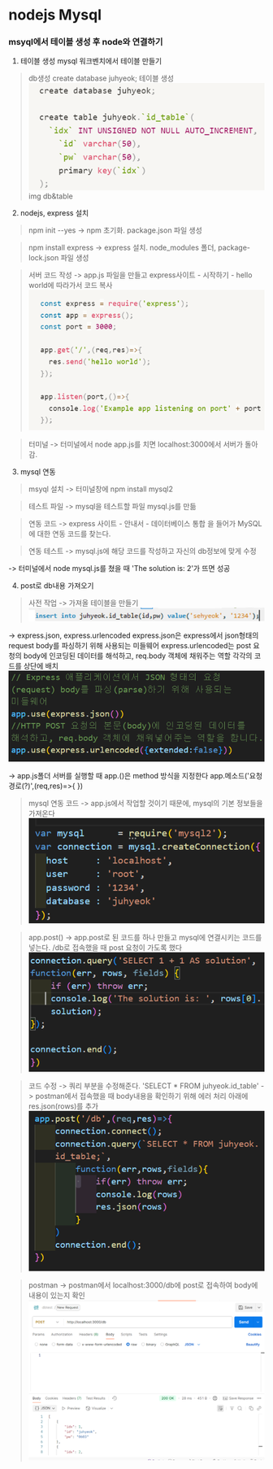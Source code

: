 # nodejs Mysql
### msyql에서 테이블 생성 후 node와 연결하기

1. 테이블 생성
mysql 워크벤치에서 테이블 만들기

>db생성
create database juhyeok;
>테이블 생성
![db&table](https://github.com/Juhyeok0603/express_mysql/blob/main/img/db%26table.png)
img db&table


2. nodejs, express 설치
> npm init --yes
-> npm 초기화. package.json 파일 생성

> npm install express
-> express 설치. node_modules 폴더, package-lock.json 파일 생성

> 서버 코드 작성
-> app.js 파일을 만들고 express사이트 - 시작하기 - hello world에 따라가서 코드 복사
![mysql 서버용 코드](https://github.com/Juhyeok0603/express_mysql/blob/main/img/mysql%EC%84%9C%EB%B2%84%EC%9A%A9%20%EC%BD%94%EB%93%9C.png?raw=true)

> 터미널
-> 터미널에서 node app.js를 치면 localhost:3000에서 서버가 돌아감.


3. mysql 연동
> msyql 설치
-> 터미널창에 npm install mysql2

> 테스트 파일
-> mysql을 테스트할 파일 mysql.js를 만듦

> 연동 코드
-> express 사이트 - 안내서 - 데이터베이스 통합 을 들어가 MySQL에 대한 연동 코드를 찾는다.

> 연동 테스트
-> mysql.js에 해당 코드를 작성하고 자신의 db정보에 맞게 수정

-> 터미널에서 node mysql.js를 쳤을 때 'The solution is: 2'가 뜨면 성공

4. post로 db내용 가져오기
> 사전 작업
-> 가져올 테이블을 만들기
![테이블 채워두기](https://github.com/Juhyeok0603/express_mysql/blob/main/img/%ED%85%8C%EC%9D%B4%EB%B8%94%20%EC%B1%84%EC%9B%8C%EB%91%90%EA%B8%B0.png)


-> express.json, express.urlencoded
express.json은 express에서 json형태의 request body를 파싱하기 위해 사용되는 미들웨어
express.urlencoded는 post 요청의 body에 인코딩된 데이터를 해석하고, req.body 객체에 채워주는 역할
각각의 코드를 상단에 배치
![json_urlencoded](https://github.com/Juhyeok0603/express_mysql/blob/main/img/json_urlencoded.png)

-> app.js폴더
서버를 실행할 때 app.()은 method 방식을 지정한다
app.메소드('요청경로(?)',(req,res)=>{   })

> mysql 연동 코드
-> app.js에서 작업할 것이기 때문에, mysql의 기본 정보들을 가져온다
![mysql기본정보](https://github.com/Juhyeok0603/express_mysql/blob/main/img/mysql%EA%B8%B0%EB%B3%B8%EC%A0%95%EB%B3%B4.png)

> app.post()
-> app.post로 된 코드를 하나 만들고 mysql에 연결시키는 코드를 넣는다. /db로 접속했을 때 post 요청이 가도록 했다
![app_post_db](https://github.com/Juhyeok0603/express_mysql/blob/main/img/app_post_db.png)

> 코드 수정
-> 쿼리 부분을 수정해준다. 'SELECT * FROM juhyeok.id_table' 
-> postman에서 접속했을 때 body내용을 확인하기 위해 에러 처리 아래에 res.json(rows)를 추가
![쿼리 수정한 db](https://github.com/Juhyeok0603/express_mysql/blob/main/img/%EC%BF%BC%EB%A6%AC%20%EC%88%98%EC%A0%95%ED%95%9Cdb.png)

> postman
-> postman에서 localhost:3000/db에 post로 접속하여 body에 내용이 있는지 확인
![postman](https://github.com/Juhyeok0603/express_mysql/blob/main/img/postman.png)

